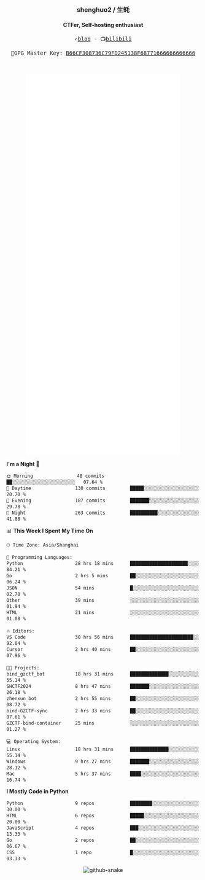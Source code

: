 <h3 align="center"> shenghuo2 / 生蚝 </h3>
<h4 align="center" >CTFer, Self-hosting enthusiast</h3>


<p align="center">
  <samp>
    ✍️<a href="https://blog.shenghuo2.top/">blog</a> -
    📺<a href="https://space.bilibili.com/85894935">bilibili</a>
  </samp>
</p>
<p align="center">
  <samp>
     🔐GPG Master Key: <a align="center" href="https://github.com/shenghuo2.gpg">B66CF308736C79FD245138F68771666666666666</a>
  </samp>
</p>
<br>
<p align="center">
  <a href="https://github.com/shenghuo2">
    <img width="400" align="top" src="https://github.com/shenghuo2/shenghuo2/blob/main/metrics.left.svg" />
  </a>
  <a href="https://github.com/shenghuo2">
    <img width="400" align="top" src="https://github.com/shenghuo2/shenghuo2/blob/main/metrics.right.svg" />
  </a>
</p>


<!--START_SECTION:waka-->
**I'm a Night 🦉** 

```text
🌞 Morning                48 commits          ██░░░░░░░░░░░░░░░░░░░░░░░   07.64 % 
🌆 Daytime                130 commits         █████░░░░░░░░░░░░░░░░░░░░   20.70 % 
🌃 Evening                187 commits         ███████░░░░░░░░░░░░░░░░░░   29.78 % 
🌙 Night                  263 commits         ██████████░░░░░░░░░░░░░░░   41.88 % 
```


📊 **This Week I Spent My Time On** 

```text
🕑︎ Time Zone: Asia/Shanghai

💬 Programming Languages: 
Python                   28 hrs 18 mins      █████████████████████░░░░   84.21 % 
Go                       2 hrs 5 mins        ██░░░░░░░░░░░░░░░░░░░░░░░   06.24 % 
JSON                     54 mins             █░░░░░░░░░░░░░░░░░░░░░░░░   02.70 % 
Other                    39 mins             ░░░░░░░░░░░░░░░░░░░░░░░░░   01.94 % 
HTML                     21 mins             ░░░░░░░░░░░░░░░░░░░░░░░░░   01.08 % 

🔥 Editors: 
VS Code                  30 hrs 56 mins      ███████████████████████░░   92.04 % 
Cursor                   2 hrs 40 mins       ██░░░░░░░░░░░░░░░░░░░░░░░   07.96 % 

🐱‍💻 Projects: 
bind_gzctf_bot           18 hrs 31 mins      ██████████████░░░░░░░░░░░   55.14 % 
SHCTF2024                8 hrs 47 mins       ███████░░░░░░░░░░░░░░░░░░   26.18 % 
zhenxun_bot              2 hrs 55 mins       ██░░░░░░░░░░░░░░░░░░░░░░░   08.72 % 
bind-GZCTF-sync          2 hrs 33 mins       ██░░░░░░░░░░░░░░░░░░░░░░░   07.61 % 
GZCTF-bind-container     25 mins             ░░░░░░░░░░░░░░░░░░░░░░░░░   01.27 % 

💻 Operating System: 
Linux                    18 hrs 31 mins      ██████████████░░░░░░░░░░░   55.14 % 
Windows                  9 hrs 27 mins       ███████░░░░░░░░░░░░░░░░░░   28.12 % 
Mac                      5 hrs 37 mins       ████░░░░░░░░░░░░░░░░░░░░░   16.74 % 
```

**I Mostly Code in Python** 

```text
Python                   9 repos             ████████░░░░░░░░░░░░░░░░░   30.00 % 
HTML                     6 repos             █████░░░░░░░░░░░░░░░░░░░░   20.00 % 
JavaScript               4 repos             ███░░░░░░░░░░░░░░░░░░░░░░   13.33 % 
Go                       2 repos             ██░░░░░░░░░░░░░░░░░░░░░░░   06.67 % 
CSS                      1 repo              █░░░░░░░░░░░░░░░░░░░░░░░░   03.33 % 
```




<!--END_SECTION:waka-->


<div align="center">
  <picture>
    <source media="(prefers-color-scheme: dark)" srcset="https://gist.githubusercontent.com/shenghuo2/bfce20b14ab0484cef03bae6e60e0b3a/raw/github-snake-dark.svg" />
    <source media="(prefers-color-scheme: light)" srcset="https://gist.githubusercontent.com/shenghuo2/bfce20b14ab0484cef03bae6e60e0b3a/raw/github-snake.svg" />
    <img alt="github-snake" src="https://gist.githubusercontent.com/shenghuo2/bfce20b14ab0484cef03bae6e60e0b3a/raw/github-snake.svg" />
  </picture>
</div>

<!--
**shenghuo2/shenghuo2** is a ✨ _special_ ✨ repository because its `README.md` (this file) appears on your GitHub profile.

Here are some ideas to get you started:

- 🔭 I’m currently working on ...
- 🌱 I’m currently learning ...
- 👯 I’m looking to collaborate on ...
- 🤔 I’m looking for help with ...
- 💬 Ask me about ...
- 📫 How to reach me: ...
- 😄 Pronouns: ...
- ⚡ Fun fact: ...
-->
